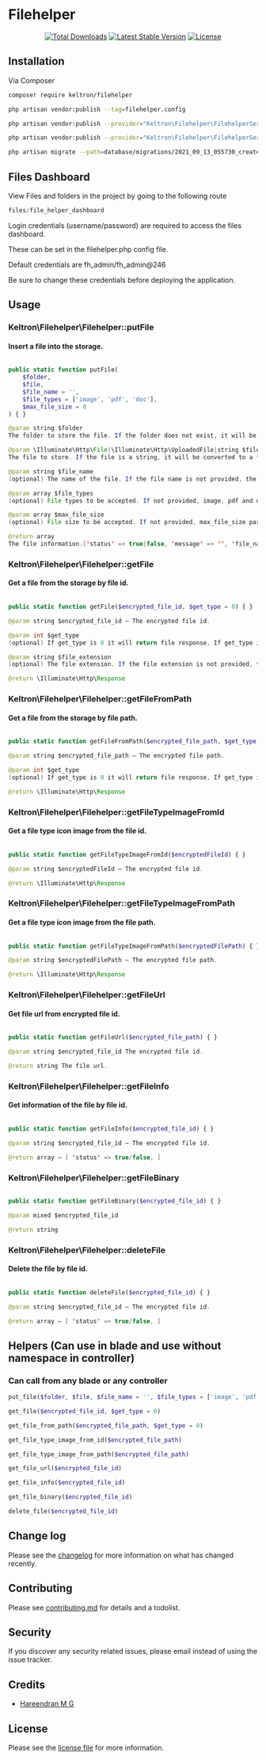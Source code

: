 # Filehelper


<p align="center">
<a href="https://packagist.org/packages/keltron/filehelper"><img src="https://img.shields.io/packagist/dt/keltron/filehelper" alt="Total Downloads"></a>
<a href="https://packagist.org/packages/keltron/filehelper"><img src="https://img.shields.io/packagist/v/keltron/filehelper" alt="Latest Stable Version"></a>
<a href="https://packagist.org/packages/keltron/filehelper"><img src="https://img.shields.io/packagist/l/keltron/filehelper" alt="License"></a>
</p>

## Installation

Via Composer

``` bash
composer require keltron/filehelper
```
```bash
php artisan vendor:publish --tag=filehelper.config
```
```bash
php artisan vendor:publish --provider="Keltron\Filehelper\FilehelperServiceProvider"
```
```bash
php artisan vendor:publish --provider="Keltron\Filehelper\FilehelperServiceProvider" --tag="migrations"
```
```bash
php artisan migrate --path=database/migrations/2021_09_13_055730_create_filehelper_table.php 
```
## Files Dashboard
View Files and folders in the project by going to the following route
```php
files/file_helper_dashboard
```
Login credentials (username/password) are required to access the files dashboard.

These can be set in the filehelper.php config file.

Default credentials are fh_admin/fh_admin@246

Be sure to change these credentials before deploying the application.

## Usage

### Keltron\Filehelper\Filehelper::putFile
#### Insert a file into the storage.


``` php

public static function putFile(
    $folder,
    $file,
    $file_name = '',
    $file_types = ['image', 'pdf', 'doc'],
    $max_file_size = 0
) { }

```

``` java
@param string $folder
The folder to store the file. If the folder does not exist, it will be created.

@param \Illuminate\Http\File|\Illuminate\Http\UploadedFile|string $file
The file to store. If the file is a string, it will be converted to a file.

@param string $file_name
(optional) The name of the file. If the file name is not provided, the file name will be the original file name.

@param array $file_types
(optional) File types to be accepted. If not provided, image, pdf and doc files will be accepted. Example: ['image', 'pdf']. Default: ['image', 'pdf', 'doc']

@param array $max_file_size
(optional) File size to be accepted. If not provided, max_file_size parameter in filehelper config file will be used.

@return array
The file information.['status' => true|false, 'message' => '', 'file_name' => '', 'file_path' => '', 'file_url' => '']

```

### Keltron\Filehelper\Filehelper::getFile

#### Get a file from the storage by file id.

``` php

public static function getFile($encrypted_file_id, $get_type = 0) { }

```

``` java
@param string $encrypted_file_id — The encrypted file id.

@param int $get_type
(optional) If get_type is 0 it will return file response, If get_type is 1 the file is forcefully download. By default get_type is 0

@param string $file_extension
(optional) The file extension. If the file extension is not provided, the file extension will be the original file extension.

@return \Illuminate\Http\Response

```

### Keltron\Filehelper\Filehelper::getFileFromPath

#### Get a file from the storage by file path.

``` php

public static function getFileFromPath($encrypted_file_path, $get_type = 0) { }

```

``` java
@param string $encrypted_file_path — The encrypted file path.

@param int $get_type
(optional) If get_type is 0 it will return file response, If get_type is 1 the file is forcefully download. By default get_type is 0

@return \Illuminate\Http\Response
```

### Keltron\Filehelper\Filehelper::getFileTypeImageFromId

#### Get a file type icon image from the file id.

``` php

public static function getFileTypeImageFromId($encryptedFileId) { }

```

``` java
@param string $encryptedFileId — The encrypted file id.

@return \Illuminate\Http\Response
```

### Keltron\Filehelper\Filehelper::getFileTypeImageFromPath

#### Get a file type icon image from the file path.

``` php

public static function getFileTypeImageFromPath($encryptedFilePath) { }

```

``` java
@param string $encryptedFilePath — The encrypted file path.

@return \Illuminate\Http\Response
```

### Keltron\Filehelper\Filehelper::getFileUrl

#### Get file url from encrypted file id.

``` php

public static function getFileUrl($encrypted_file_path) { }

```

``` java
@param string $encrypted_file_id The encrypted file id.

@return string The file url.
```

### Keltron\Filehelper\Filehelper::getFileInfo

#### Get information of the file by file id.
 ``` php

public static function getFileInfo($encrypted_file_id) { }

```

``` java
@param string $encrypted_file_id — The encrypted file id.

@return array — [ 'status' => true/false, ]
```

### Keltron\Filehelper\Filehelper::getFileBinary
 
 ``` php

public static function getFileBinary($encrypted_file_id) { }

```

``` java
@param mixed $encrypted_file_id

@return string
```

### Keltron\Filehelper\Filehelper::deleteFile

#### Delete the file by file id.

``` php

public static function deleteFile($encrypted_file_id) { }

```

``` java
@param string $encrypted_file_id — The encrypted file id.

@return array — [ 'status' => true/false, ]

```
## Helpers (Can use in blade and use without namespace in controller)
### Can call from any blade or any controller
``` php
put_file($folder, $file, $file_name = '', $file_types = ['image', 'pdf', 'doc'], $max_file_size = 0)

get_file($encrypted_file_id, $get_type = 0)

get_file_from_path($encrypted_file_path, $get_type = 0)

get_file_type_image_from_id($encrypted_file_path)

get_file_type_image_from_path($encrypted_file_path)

get_file_url($encrypted_file_id)

get_file_info($encrypted_file_id)

get_file_binary($encrypted_file_id)

delete_file($encrypted_file_id)
```

## Change log

Please see the [changelog](changelog.md) for more information on what has changed recently.

## Contributing

Please see [contributing.md](contributing.md) for details and a todolist.

## Security

If you discover any security related issues, please email  instead of using the issue tracker.

## Credits
- <a href="https://hareendran.ml">Hareendran M G</a>


## License

Please see the [license file](license.md) for more information.

